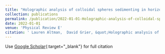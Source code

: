 ```yaml
---
title: "Holographic analysis of colloidal spheres sedimenting in horizontal slit pores"
collection: publications
permalink: /publication/2022-01-01-Holographic-analysis-of-colloidal-spheres-sedimenting-in-horizontal-slit-pores
date: 2022-01-01
venue: 'Physical Review E'
citation: ' Lauren Altman,  David Grier, &quot;Holographic analysis of colloidal spheres sedimenting in horizontal slit pores.&quot; Physical Review E, 2022.'
---
```

Use [Google Scholar](https://scholar.google.com/scholar?q=Holographic+analysis+of+colloidal+spheres+sedimenting+in+horizontal+slit+pores){:target="_blank"} for full citation